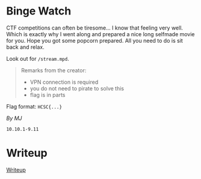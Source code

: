 # Binge Watch

CTF competitions can often be tiresome... I know that feeling very well. Which is exactly why I went along and prepared a nice long selfmade movie for you. Hope you got some popcorn prepared. All you need to do is sit back and relax.

Look out for `/stream.mpd`.

> Remarks from the creator:
> - VPN connection is required
> - you do not need to pirate to solve this
> - flag is in parts

Flag format: `HCSC{...}`

*By MJ*

`10.10.1-9.11`

# Writeup

[Writeup](WRITEUP.md)
